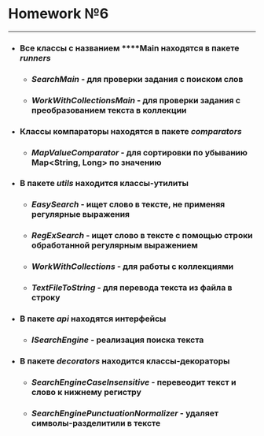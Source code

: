 # Homework №6
***
* ### Все классы с названием ****Main находятся в пакете ***runners***
  * ### ***SearchMain*** - для проверки задания с поиском слов
  * ### ***WorkWithCollectionsMain*** - для проверки задания с преобразованием текста в коллекции
* ### Классы компараторы находятся в пакете ***comparators***
  * ### ***MapValueComparator*** - для сортировки по убыванию Map<String, Long> по значению
* ### В пакете ***utils*** находится классы-утилиты
  * ### ***EasySearch*** - ищет слово в тексте, не применяя регулярные выражения
  * ### ***RegExSearch*** - ищет слово в тексте с помощью строки обработанной регулярным выражением
  * ### ***WorkWithCollections*** - для работы с коллекциями
  * ### ***TextFileToString*** - для перевода текста из файла в строку
* ### В пакете ***api*** находятся интерфейсы
  * ### ***ISearchEngine*** - реализация поиска текста
* ### В пакете ***decorators*** находится классы-декораторы
  * ### ***SearchEngineCaseInsensitive*** - перевеодит текст и слово к нижнему регистру 
  * ### ***SearchEnginePunctuationNormalizer*** - удаляет символы-разделитили в тексте

